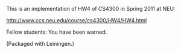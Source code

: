 This is an implementation of HW4 of CS4300 in Spring 2011 at NEU:

http://www.ccs.neu.edu/course/cs4300/HW4/HW4.html

Fellow students: You have been warned.

(Packaged with Leiningen.)
